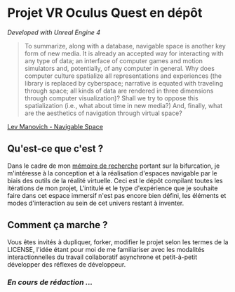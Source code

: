 # Projet VR Oculus Quest en dépôt

*Developed with Unreal Engine 4*

>To summarize, along with a database, navigable space is another key form of
>new media. It is already an accepted way for interacting with any type of data; an
>interface of computer games and motion simulators and, potentially, of any computer
>in general. Why does computer culture spatialize all representations and
>experiences (the library is replaced by cyberspace; narrative is equated with
>traveling through space; all kinds of data are rendered in three dimensions through
>computer visualization)? Shall we try to oppose this spatialization (i.e., what about
>time in new media?) And, finally, what are the aesthetics of navigation through
>virtual space?

[Lev Manovich - Navigable Space](http://manovich.net/index.php/projects/navigable-space)

## Qu'est-ce que c'est ?

Dans le cadre de mon [mémoire de recherche](https://github.com/etxetxe/DNSEP_Report_EESI_2020) portant sur la bifurcation, je m'intéresse à la conception et à la réalisation d'espaces navigable par le biais des outils de la réalité virtuelle. Ceci est le dépôt compilant toutes les itérations de mon projet, L'intitulé et le type d'expérience que je souhaite faire dans cet espace immersif n'est pas encore bien défini, les éléments et modes d'interaction au sein de cet univers restant à inventer.

## Comment ça marche ?

Vous êtes invités à dupliquer, forker, modifier le projet selon les termes de la LICENSE, l'idée étant pour moi de me familiariser avec les modalités interactionnelles du travail collaboratif asynchrone et petit-à-petit développer des réflexes de développeur.

### *En cours de rédaction ...*
